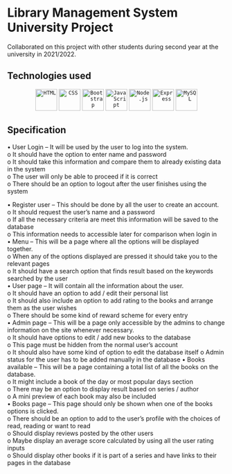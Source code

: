 # Library Management System University Project
Collaborated on this project with other students during second year at the university in 2021/2022.
## Technologies used
<div align="center">
	<code><img height="50" src="https://user-images.githubusercontent.com/25181517/192158954-f88b5814-d510-4564-b285-dff7d6400dad.png" alt="HTML" title="HTML"/></code>
	<code><img height="50" src="https://user-images.githubusercontent.com/25181517/183898674-75a4a1b1-f960-4ea9-abcb-637170a00a75.png" alt="CSS" title="CSS"/></code>
	<code><img height="50" src="https://user-images.githubusercontent.com/25181517/183898054-b3d693d4-dafb-4808-a509-bab54cf5de34.png" alt="Bootstrap" title="Bootstrap"/></code>
	<code><img height="50" src="https://user-images.githubusercontent.com/25181517/117447155-6a868a00-af3d-11eb-9cfe-245df15c9f3f.png" alt="JavaScript" title="JavaScript"/></code>
	<code><img height="50" src="https://user-images.githubusercontent.com/25181517/183568594-85e280a7-0d7e-4d1a-9028-c8c2209e073c.png" alt="Node.js" title="Node.js"/></code>
	<code><img height="50" src="https://user-images.githubusercontent.com/25181517/183859966-a3462d8d-1bc7-4880-b353-e2cbed900ed6.png" alt="Express" title="Express"/></code>
	<code><img height="50" src="https://user-images.githubusercontent.com/25181517/183896128-ec99105a-ec1a-4d85-b08b-1aa1620b2046.png" alt="MySQL" title="MySQL"/></code>
</div>

## Specification  

•	User Login – It will be used by the user to log into the system.  
	o	It should have the option to enter name and password  
	o	It should take this information and compare them to already existing data in the system   
	o	The user will only be able to proceed if it is correct  
	o	There should be an option to logout after the user finishes using the system  

•	Register user – This should be done by all the user to create an account.   
o	It should request the user’s name and a password   
o	If all the necessary criteria are meet this information will be saved to the database  
o	This information needs to accessible later for comparison when login in  
•	Menu – This will be a page where all the options will be displayed together.  
o	When any of the options displayed are pressed it should take you to the relevant pages  
o	It should have a search option that finds result based on the keywords searched by the user   
•	User page – It will contain all the information about the user.   
o	It should have an option to add / edit their personal list  
o	It should also include an option to add rating to the books and arrange them as the user wishes  
o	There should be some kind of reward scheme for every entry  
•	Admin page – This will be a page only accessible by the admins to change information on the site whenever necessary.  
o	It should have options to edit / add new books to the database   
o	This page must be hidden from the normal user’s account  
o	It should also have some kind of option to edit the database itself 
o	Admin status for the user has to be added manually in the database
•	Books available – This will be a page containing a total list of all the books on the database.  
o	It might include a book of the day or most popular days section  
o	There may be an option to display result based on series / author   
o	A mini preview of each book may also be included  
•	Books page – This page should only be shown when one of the books options is clicked.  
o	There should be an option to add to the user’s profile with the choices of read, reading or want to read  
o	Should display reviews posted by the other users   
o	Maybe display an average score calculated by using all the user rating inputs  
o	Should display other books if it is part of a series and have links to their pages in the database  
